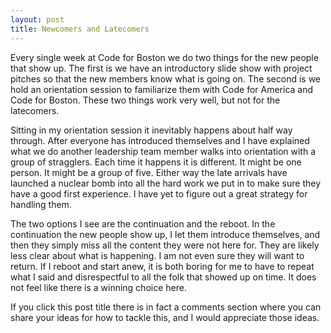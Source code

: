 ```yaml
---
layout: post
title: Newcomers and Latecomers
---
```

Every single week at Code for Boston we do two things for the new people that show up. The first is we have an introductory slide show with project pitches so that the new members know what is going on. The second is we hold an orientation session to familiarize them with Code for America and Code for Boston.  These two things work very well, but not for the latecomers.

Sitting in my orientation session it inevitably happens about half way through. After everyone has introduced themselves and I have explained what we do another leadership team member walks into orientation with a group of stragglers. Each time it happens it is different. It might be one person. It might be a group of five. Either way the late arrivals have launched a nuclear bomb into all the hard work we put in to make sure they have a good first experience. I have yet to figure out a great strategy for handling them.

The two options I see are the continuation and the reboot. In the continuation the new people show up, I let them introduce themselves, and then they simply miss all the content they were not here for. They are likely less clear about what is happening. I am not even sure they will want to return. If I reboot and start anew, it is both boring for me to have to repeat what I said and disrespectful to all the folk that showed up on time. It does not feel like there is a winning choice here.

If you click this post title there is in fact a comments section where you can share your ideas for how to tackle this, and I would appreciate those ideas.
